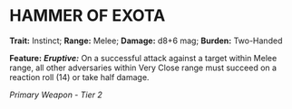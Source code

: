 ﻿---
tags:
  - Item
  - Weapon
name: 'HAMMER OF EXOTA'
trait: 'Instinct'
range: 'Melee'
damage: 'd8+6 mag'
burden: 'Two-Handed'
feat_name: 'Eruptive'
feat_text: 'On a successful attack against a target within Melee range, all other adversaries within Very Close range must succeed on a reaction roll (14) or take half damage.'
primary_or_secondary: 'Primary Weapon'
tier: 2
---

# HAMMER OF EXOTA

**Trait:** Instinct; **Range:** Melee; **Damage:** d8+6 mag; **Burden:** Two-Handed

**Feature:** ***Eruptive:*** On a successful attack against a target within Melee range, all other adversaries within Very Close range must succeed on a reaction roll (14) or take half damage.

*Primary Weapon - Tier 2*
